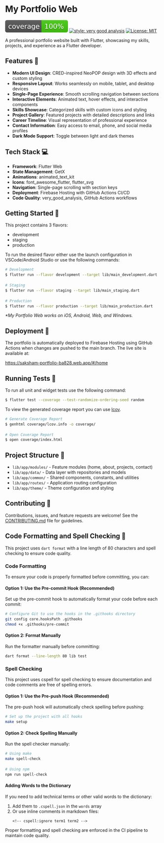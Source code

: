# My Portfolio Web

![coverage][coverage_badge]
[![style: very good analysis][very_good_analysis_badge]][very_good_analysis_link]
[![License: MIT][license_badge]][license_link]

A professional portfolio website built with Flutter, showcasing my skills, projects, and experience as a Flutter developer.

## Features 🌟

- **Modern UI Design**: CRED-inspired NeoPOP design with 3D effects and custom styling
- **Responsive Layout**: Works seamlessly on mobile, tablet, and desktop devices
- **Single-Page Experience**: Smooth scrolling navigation between sections
- **Interactive Elements**: Animated text, hover effects, and interactive components
- **Skills Showcase**: Categorized skills with custom icons and styling
- **Project Gallery**: Featured projects with detailed descriptions and links
- **Career Timeline**: Visual representation of professional experience
- **Contact Information**: Easy access to email, phone, and social media profiles
- **Dark Mode Support**: Toggle between light and dark themes

## Tech Stack 💻

- **Framework**: Flutter Web
- **State Management**: GetX
- **Animations**: animated_text_kit
- **Icons**: font_awesome_flutter, flutter_svg
- **Navigation**: Single-page scrolling with section keys
- **Deployment**: Firebase Hosting with GitHub Actions CI/CD
- **Code Quality**: very_good_analysis, GitHub Actions workflows

## Getting Started 🚀

This project contains 3 flavors:

- development
- staging
- production

To run the desired flavor either use the launch configuration in VSCode/Android Studio or use the following commands:

```sh
# Development
$ flutter run --flavor development --target lib/main_development.dart

# Staging
$ flutter run --flavor staging --target lib/main_staging.dart

# Production
$ flutter run --flavor production --target lib/main_production.dart
```

_\*My Portfolio Web works on iOS, Android, Web, and Windows._

## Deployment 🚀

The portfolio is automatically deployed to Firebase Hosting using GitHub Actions when changes are pushed to the main branch. The live site is available at:

https://saksham-portfolio-ba828.web.app/#/home

## Running Tests 🧪

To run all unit and widget tests use the following command:

```sh
$ flutter test --coverage --test-randomize-ordering-seed random
```

To view the generated coverage report you can use [lcov](https://github.com/linux-test-project/lcov).

```sh
# Generate Coverage Report
$ genhtml coverage/lcov.info -o coverage/

# Open Coverage Report
$ open coverage/index.html
```

## Project Structure 📁

- `lib/app/modules/` - Feature modules (home, about, projects, contact)
- `lib/app/data/` - Data layer with repositories and models
- `lib/app/common/` - Shared components, constants, and utilities
- `lib/app/routes/` - Application routing configuration
- `lib/app/theme/` - Theme configuration and styling

## Contributing 🤝

Contributions, issues, and feature requests are welcome! See the [CONTRIBUTING.md](CONTRIBUTING.md) file for guidelines.

## Code Formatting and Spell Checking 📝

This project uses `dart format` with a line length of 80 characters and spell checking to ensure code quality.

### Code Formatting

To ensure your code is properly formatted before committing, you can:

#### Option 1: Use the Pre-commit Hook (Recommended)

Set up the pre-commit hook to automatically format your code before each commit:

```sh
# Configure Git to use the hooks in the .githooks directory
git config core.hooksPath .githooks
chmod +x .githooks/pre-commit
```

#### Option 2: Format Manually

Run the formatter manually before committing:

```sh
dart format --line-length 80 lib test
```

### Spell Checking

This project uses cspell for spell checking to ensure documentation and code comments are free of spelling errors.

#### Option 1: Use the Pre-push Hook (Recommended)

The pre-push hook will automatically check spelling before pushing:

```sh
# Set up the project with all hooks
make setup
```

#### Option 2: Check Spelling Manually

Run the spell checker manually:

```sh
# Using make
make spell-check

# Using npm
npm run spell-check
```

#### Adding Words to the Dictionary

If you need to add technical terms or other valid words to the dictionary:

1. Add them to `.cspell.json` in the `words` array
2. Or use inline comments in markdown files:
   ```
   <!-- cspell:ignore term1 term2 -->
   ```

Proper formatting and spell checking are enforced in the CI pipeline to maintain code quality.

[coverage_badge]: coverage_badge.svg
[flutter_localizations_link]: https://api.flutter.dev/flutter/flutter_localizations/flutter_localizations-library.html
[internationalization_link]: https://flutter.dev/docs/development/accessibility-and-localization/internationalization
[license_badge]: https://img.shields.io/badge/license-MIT-blue.svg
[license_link]: https://opensource.org/licenses/MIT
[very_good_analysis_badge]: https://img.shields.io/badge/style-very_good_analysis-B22C89.svg
[very_good_analysis_link]: https://pub.dev/packages/very_good_analysis
[very_good_cli_link]: https://github.com/VeryGoodOpenSource/very_good_cli
